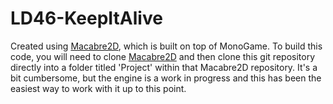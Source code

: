 # LD46-KeepItAlive

Created using [Macabre2D](https://github.com/BrettStory/Macabre2D), which is built on top of MonoGame. To build this code, you will need to clone [Macabre2D](https://github.com/BrettStory/Macabre2D) and then clone this git repository directly into a folder titled 'Project' within that Macabre2D repository. It's a bit cumbersome, but the engine is a work in progress and this has been the easiest way to work with it up to this point.

